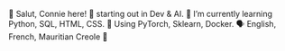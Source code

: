 👋 Salut, Connie here!
🧪 starting out in Dev & AI.
🌱 I’m currently learning Python, SQL, HTML, CSS.
🔧 Using PyTorch, Sklearn, Docker.
🗣️ English, French, Mauritian Creole 🌺 
